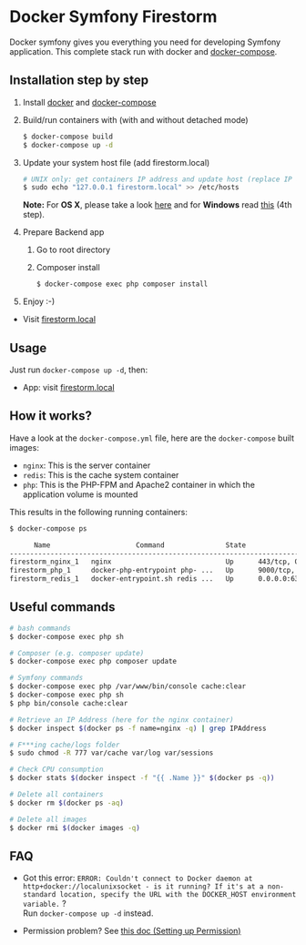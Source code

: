 # Docker Symfony Firestorm

Docker symfony gives you everything you need for developing Symfony application. This complete stack run with docker and [docker-compose](https://docs.docker.com/compose/).

## Installation step by step

1. Install [docker](https://docs.docker.com/compose/install/) and [docker-compose](https://docs.docker.com/compose/install/#install-compose)

2. Build/run containers with (with and without detached mode)

    ```bash
    $ docker-compose build
    $ docker-compose up -d
    ```

3. Update your system host file (add firestorm.local)

    ```bash
    # UNIX only: get containers IP address and update host (replace IP according to your configuration) (on Windows, edit C:\Windows\System32\drivers\etc\hosts)
    $ sudo echo "127.0.0.1 firestorm.local" >> /etc/hosts
    ```

    **Note:** For **OS X**, please take a look [here](https://docs.docker.com/docker-for-mac/networking/) and for **Windows** read [this](https://docs.docker.com/docker-for-windows/#/step-4-explore-the-application-and-run-examples) (4th step).

4. Prepare Backend app

    1. Go to root directory
    2. Composer install

        ```bash
        $ docker-compose exec php composer install
        ```

5. Enjoy :-)

* Visit [firestorm.local](http://firestorm.local)  


## Usage

Just run `docker-compose up -d`, then:

* App: visit [firestorm.local](http://firestorm.local)  

## How it works?

Have a look at the `docker-compose.yml` file, here are the `docker-compose` built images:

* `nginx`: This is the server container
* `redis`: This is the cache system container
* `php`: This is the PHP-FPM and Apache2 container in which the application volume is mounted

This results in the following running containers:

```bash
$ docker-compose ps 

      Name                     Command               State                Ports              
---------------------------------------------------------------------------------------------
firestorm_nginx_1   nginx                            Up      443/tcp, 0.0.0.0:8081->80/tcp   
firestorm_php_1     docker-php-entrypoint php- ...   Up      9000/tcp, 0.0.0.0:9001->9001/tcp
firestorm_redis_1   docker-entrypoint.sh redis ...   Up      0.0.0.0:6379->6379/tcp  

```

## Useful commands

```bash
# bash commands
$ docker-compose exec php sh

# Composer (e.g. composer update)
$ docker-compose exec php composer update

# Symfony commands
$ docker-compose exec php /var/www/bin/console cache:clear 
$ docker-compose exec php sh
$ php bin/console cache:clear

# Retrieve an IP Address (here for the nginx container)
$ docker inspect $(docker ps -f name=nginx -q) | grep IPAddress

# F***ing cache/logs folder
$ sudo chmod -R 777 var/cache var/log var/sessions 

# Check CPU consumption
$ docker stats $(docker inspect -f "{{ .Name }}" $(docker ps -q))

# Delete all containers
$ docker rm $(docker ps -aq)

# Delete all images
$ docker rmi $(docker images -q)
```

## FAQ

* Got this error: `ERROR: Couldn't connect to Docker daemon at http+docker://localunixsocket - is it running?
If it's at a non-standard location, specify the URL with the DOCKER_HOST environment variable.` ?  
Run `docker-compose up -d` instead.

* Permission problem? See [this doc (Setting up Permission)](http://symfony.com/doc/current/book/installation.html#checking-symfony-application-configuration-and-setup)
